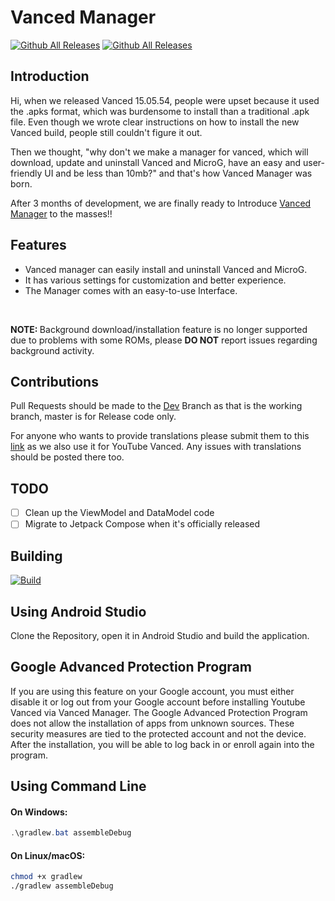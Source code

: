 # Vanced Manager
<div>

[![Github All Releases](https://img.shields.io/github/downloads/inotia00/VancedManager/total.svg?style=for-the-badge)](https://github.com/inotia00/VancedManager/releases/latest) [![Github All Releases](https://img.shields.io/github/release/inotia00/VancedManager.svg?style=for-the-badge)](https://github.com/inotia00/VancedManager/releases/latest)

</div>

## Introduction

Hi, when we released Vanced 15.05.54, people were upset because it used the .apks format, which was burdensome to install than a traditional .apk file. Even though we wrote clear instructions on how to install the new Vanced build, people still couldn't figure it out.  

Then we thought, "why don't we make a manager for vanced, which will download, update and uninstall Vanced and MicroG, have an easy and user-friendly UI and be less than 10mb?" and that's how Vanced Manager was born.  
  
After 3 months of development, we are finally ready to Introduce [Vanced Manager](https://github.com/inotia00/VancedManager) to the masses!!

## Features

- Vanced manager can easily install and uninstall Vanced and MicroG.
- It has various settings for customization and better experience. 
- The Manager comes with an easy-to-use Interface.  

</br>

<div class="note">
  <p><strong>NOTE: </strong>Background download/installation feature is no longer supported due to problems with some ROMs, please <b>DO NOT</b> report issues regarding background activity.</p>
</div>

<!-- ##### Background download/installation feature is no longer supported due to problems with some ROMs, please do NOT report issues regarding background activity. -->

## Contributions
Pull Requests should be made to the [Dev](https://github.com/inotia00/VancedManager) Branch as that is the working branch, master is for Release code only.

For anyone who wants to provide translations please submit them to this [link](https://crowdin.com/project/vanced-manager) as we also use it for YouTube Vanced. Any issues with translations should be posted there too.

## TODO
- [ ] Clean up the ViewModel and DataModel code
- [ ] Migrate to Jetpack Compose when it's officially released

## Building

<div>

[![Build](https://github.com/inotia00/VancedManager/actions/workflows/debug.yml/badge.svg?branch=dev)](https://github.com/inotia00/VancedManager/actions/workflows/debug.yml)

</div>

## Using Android Studio
Clone the Repository, open it in Android Studio and build the application.

## Google Advanced Protection Program
If you are using this feature on your Google account, you must either disable it or log out from your Google account before installing Youtube Vanced via Vanced Manager.
The Google Advanced Protection Program does not allow the installation of apps from unknown sources. These security measures are tied to the protected account and not the device. After the installation, you will be able to log back in or enroll again into the program.

## Using Command Line
#### On Windows:
```powershell
.\gradlew.bat assembleDebug
```
#### On Linux/macOS:
```bash
chmod +x gradlew
./gradlew assembleDebug
```
